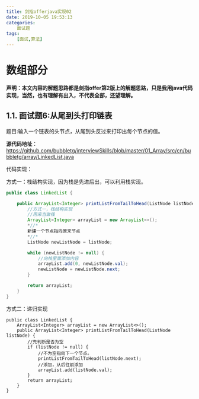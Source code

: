 ```yaml
---
title: 剑指offerjava实现02
date: 2019-10-05 19:53:13
categories:
	面试题
tags:
	[面试,算法]
---
```

# 数组部分

**声明：本文内容的解题思路都是剑指offer第2版上的解题思路，只是我用java代码实现，当然，也有理解有出入，不代表全部，还望理解。**

## **1.1.** **面试题6:从尾到头打印链表**

题目:输入一个链表的头节点，从尾到头反过来打印出每个节点的值。

**源代码地址**：https://github.com/bubbletg/interviewSkills/blob/master/01_Array/src/cn/bubbletg/array/LinkedList.java


代码实现：

方式一：栈结构实现，因为栈是先进后出，可以利用栈实现。

```java
public class LinkedList {

    public ArrayList<Integer> printListFromTailToHead(ListNode listNode) {
        //方式一，栈结构实现
        //用来当做栈
        ArrayList<Integer> arrayList = new ArrayList<>();
        *//*
        新建一个节点指向原来节点
        *//*
        ListNode newListNode = listNode;

        while (newListNode != null) {
            //向栈里面添加内容
            arrayList.add(0, newListNode.val);
            newListNode = newListNode.next;
        }

        return arrayList;
    }
}
```

方式二：递归实现

```
public class LinkedList {
    ArrayList<Integer> arrayList = new ArrayList<>();
    public ArrayList<Integer> printListFromTailToHead(ListNode listNode) {
		//先判断是否为空
        if (listNode != null) {
        	//不为空指向下一个节点。
            printListFromTailToHead(listNode.next);
            //添加，从后往前添加
            arrayList.add(listNode.val);
        }
        return arrayList;
    }
}
```



